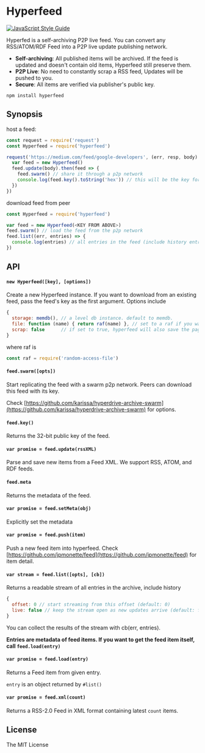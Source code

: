 # Hyperfeed

[![JavaScript Style Guide](https://img.shields.io/badge/code%20style-standard-brightgreen.svg)](http://standardjs.com/)

Hyperfed is a self-archiving P2P live feed. You can convert any RSS/ATOM/RDF Feed into a P2P live update publishing network.

* **Self-archiving**: All published items will be archived. If the feed is updated and doesn't contain old items, Hyperfeed still preserve them.
* **P2P Live**: No need to constantly scrap a RSS feed, Updates will be pushed to you.
* **Secure**: All items are verified via publisher's public key.

```
npm install hyperfeed
```

## Synopsis

host a feed:

```js
const request = require('request')
const Hyperfeed = require('hyperfeed')

request('https://medium.com/feed/google-developers', (err, resp, body) => {
  var feed = new Hyperfeed()
  feed.update(body).then(feed => {
    feed.swarm() // share it through a p2p network
    console.log(feed.key().toString('hex')) // this will be the key for discovering
  })
})
```

download feed from peer

```js
const Hyperfeed = require('hyperfeed')

var feed = new Hyperfeed(<KEY FROM ABOVE>)
feed.swarm() // load the feed from the p2p network
feed.list((err, entries) => {
  console.log(entries) // all entries in the feed (include history entries)
})
```

## API

#### `new Hyperfeed([key], [options])`

Create a new Hyperfeed instance. If you want to download from an existing feed, pass the feed's key as the first argument. Options include

```js
{
  storage: memdb(), // a level db instance. default to memdb.
  file: function (name) { return raf(name) }, // set to a raf if you want to save items to filesystem
  scrap: false      // if set to true, hyperfeed will also save the page each feed item pointed to.
}
```

where raf is

```js
const raf = require('random-access-file')
```

#### `feed.swarm([opts])`

Start replicating the feed with a swarm p2p network. Peers can download this feed with its key.

Check [https://github.com/karissa/hyperdrive-archive-swarm](https://github.com/karissa/hyperdrive-archive-swarm) for options.

#### `feed.key()`

Returns the 32-bit public key of the feed.

#### `var promise = feed.update(rssXML)`

Parse and save new items from a Feed XML. We support RSS, ATOM, and RDF feeds.

#### `feed.meta`

Returns the metadata of the feed.

#### `var promise = feed.setMeta(obj)`

Explicitly set the metadata

#### `var promise = feed.push(item)`

Push a new feed item into hyperfeed. Check [https://github.com/jpmonette/feed](https://github.com/jpmonette/feed) for item detail.

#### `var stream = feed.list([opts], [cb])`

Returns a readable stream of all entries in the archive, include history

```js
{
  offset: 0 // start streaming from this offset (default: 0)
  live: false // keep the stream open as new updates arrive (default: false)
}
```

You can collect the results of the stream with cb(err, entries).

**Entries are metadata of feed items. If you want to get the feed item itself, call `feed.load(entry)`**

#### `var promise = feed.load(entry)`

Returns a Feed item from given entry.

`entry` is an object returned by `#list()`

#### `var promise = feed.xml(count)`

Returns a RSS-2.0 Feed in XML format containing latest `count` items.

## License

The MIT License
